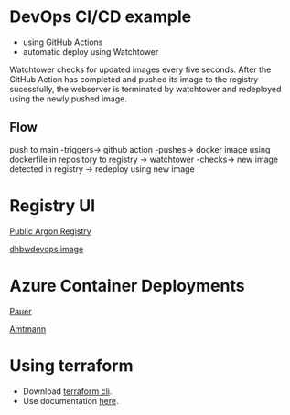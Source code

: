 # DevOps CI/CD example

- using GitHub Actions
- automatic deploy using Watchtower

Watchtower checks for updated images every five seconds. After the GitHub Action has completed and
pushed its image to the registry sucessfully, the webserver is terminated by watchtower and
redeployed using the newly pushed image.

## Flow

push to main
-triggers->
github action
-pushes->
docker image using dockerfile in repository to registry
->
watchtower
-checks->
new image detected in registry
-> redeploy using new image

# Registry UI

[Public Argon Registry](https://ui-public-registry.amtmann.de/)

[dhbwdevops image](https://ui-public-registry.amtmann.de/#!/taghistory/image/dhbwdevops/tag/latest)

# Azure Container Deployments

[Pauer](https://tinf20cdevops.azurewebsites.net/)

[Amtmann](https://dhbw-devops.azurewebsites.net/)

# Using terraform

- Download [terraform cli](https://developer.hashicorp.com/terraform/tutorials/aws-get-started/install-cli).
- Use documentation [here](https://developer.hashicorp.com/terraform/tutorials/azure-get-started/azure-build).

